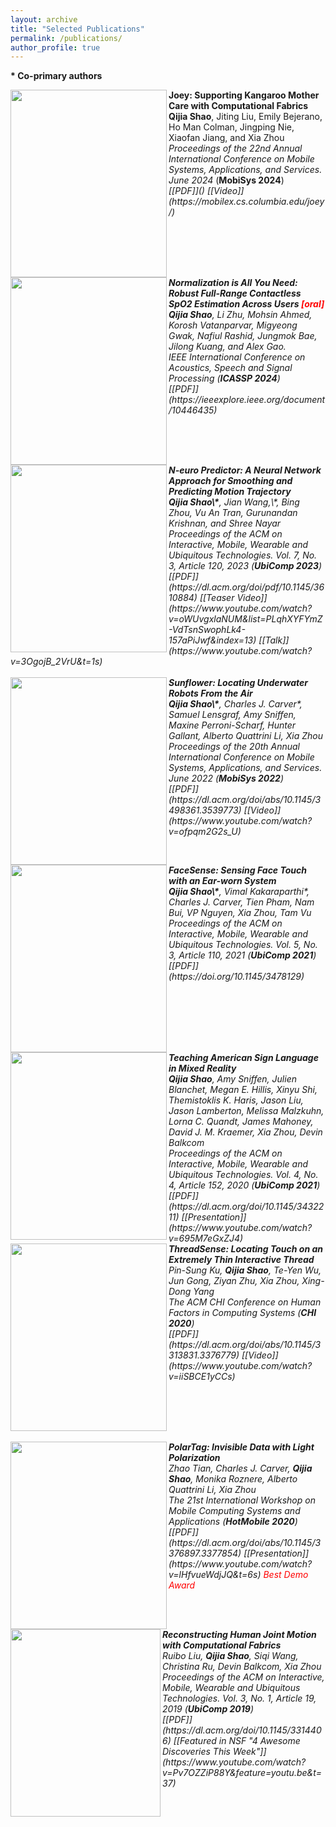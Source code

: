 ```yaml
---
layout: archive
title: "Selected Publications"
permalink: /publications/
author_profile: true
---
```

<b>* Co-primary authors</b><br>


<img src="http://qijiashao.github.io/images/publications/Joey_white.png" align="left" width="250" height="300"/> 
<b>Joey: Supporting Kangaroo Mother Care with Computational Fabrics</b><br>
<b>Qijia Shao</b>, Jiting Liu, Emily Bejerano, Ho Man Colman, Jingping Nie, Xiaofan Jiang, and Xia Zhou <br>
<i>Proceedings of the 22nd Annual International Conference on Mobile Systems, Applications, and Services. June 2024  </i> (<b>MobiSys 2024</b>)<br>
<i>[[PDF]]() [[Video]](https://mobilex.cs.columbia.edu/joey/)
<br clear="left"/>


<img src="http://qijiashao.github.io/images/publications/spo2.png" align="left" width="250" height="300"/> 
<b>Normalization is All You Need: Robust Full-Range Contactless SpO2 Estimation Across Users<span style="color:red"> [oral] </span><br> </b> 
<b>Qijia Shao</b>, Li Zhu, Mohsin Ahmed, Korosh Vatanparvar, Migyeong Gwak, Nafiul Rashid, Jungmok Bae, Jilong Kuang, and Alex Gao.<br>
<i>IEEE International Conference on Acoustics, Speech and Signal Processing </i> (<b>ICASSP 2024</b>)<br>
<i>[[PDF]](https://ieeexplore.ieee.org/document/10446435)
<br clear="left"/>


<img src="http://qijiashao.github.io/images/publications/N-euro.png" align="left" width="250" height="300"/> 
<b>N-euro Predictor: A Neural Network Approach for Smoothing and
Predicting Motion Trajectory</b><br>
<b>Qijia Shao\*</b>,  Jian Wang,\*, Bing Zhou, Vu An Tran, Gurunandan Krishnan, and Shree Nayar<br>
<i>Proceedings of the ACM on Interactive, Mobile, Wearable and Ubiquitous Technologies. Vol. 7, No. 3, Article 120, 2023  </i> (<b>UbiComp 2023</b>)<br>
<i>[[PDF]](https://dl.acm.org/doi/pdf/10.1145/3610884) [[Teaser Video]](https://www.youtube.com/watch?v=oWUvgxlaNUM&list=PLqhXYFYmZ-VdTsnSwophLk4-157aPiJwf&index=13) [[Talk]](https://www.youtube.com/watch?v=3OgojB_2VrU&t=1s)
<br clear="left"/>
<font size="0.1"> </font> <br/>

<img src="http://qijiashao.github.io/images/publications/sunflower_white.png" align="left" width="250" height="300"/> 
<b>Sunflower: Locating Underwater Robots From the Air</b><br>
<b>Qijia Shao\*</b>,  Charles J. Carver*, Samuel Lensgraf, Amy Sniffen, Maxine Perroni-Scharf, Hunter Gallant, Alberto Quattrini Li, Xia Zhou<br>
<i>Proceedings of the 20th Annual International Conference on Mobile Systems, Applications, and Services. June 2022  </i> (<b>MobiSys 2022</b>)<br>
<i>[[PDF]](https://dl.acm.org/doi/abs/10.1145/3498361.3539773) [[Video]](https://www.youtube.com/watch?v=ofpqm2G2s_U)
<br clear="left"/>
<!-- <br/> -->

<img src="http://qijiashao.github.io/images/publications/faceSense_white.png" align="left" width="250" height="300"/> 
<b>FaceSense: Sensing Face Touch with an Ear-worn System</b> <br>
<b>Qijia Shao\*</b>, Vimal Kakaraparthi*, Charles J. Carver,  Tien Pham, Nam Bui, VP Nguyen, Xia Zhou, Tam Vu  <br>
<i>Proceedings of the ACM on Interactive, Mobile, Wearable and Ubiquitous Technologies. Vol. 5, No. 3, Article 110, 2021 </i> (<b>UbiComp 2021</b>)<br>
<i>[[PDF]](https://doi.org/10.1145/3478129)
<br clear="left"/>

<img src="http://qijiashao.github.io/images/publications/teachASL_white.png" align="left" width="250" height="300"/> 
<b>Teaching American Sign Language in Mixed Reality</b> <br>
<b>Qijia Shao</b>, Amy Sniffen, Julien Blanchet, Megan E. Hillis, Xinyu Shi, Themistoklis K. Haris, Jason Liu, Jason Lamberton, Melissa Malzkuhn, Lorna C. Quandt, James Mahoney, David J. M. Kraemer, Xia Zhou, Devin Balkcom  <br>
<i>Proceedings of the ACM on Interactive, Mobile, Wearable and Ubiquitous Technologies. Vol. 4, No. 4, Article 152, 2020 </i> (<b>UbiComp 2021</b>)<br> 
<i>[[PDF]](https://dl.acm.org/doi/10.1145/3432211) [[Presentation]](https://www.youtube.com/watch?v=695M7eGxZJ4) 
<br clear="left"/>

<img src="http://qijiashao.github.io/images/publications/threadSense_white.png" align="left" width="250" height="300"/> 
<b>ThreadSense: Locating Touch on an Extremely Thin Interactive Thread</b> <br>
Pin-Sung Ku, <b>Qijia Shao</b>, Te-Yen Wu, Jun Gong, Ziyan Zhu, Xia Zhou, Xing-Dong Yang <br>
<i>The ACM CHI Conference on Human Factors in Computing Systems</i> (<b>CHI 2020</b>)<br>
<i>[[PDF]](https://dl.acm.org/doi/abs/10.1145/3313831.3376779) [[Video]](https://www.youtube.com/watch?v=iiSBCE1yCCs)
<br clear="left"/>
<font size="2"> </font> <br/>

<img src="http://qijiashao.github.io/images/publications/polarTag_white.png" align="left" width="250" height="300"/> 
<b>PolarTag: Invisible Data with Light Polarization</b> <br>
 Zhao Tian, Charles J. Carver, <b>Qijia Shao</b>, Monika Roznere, Alberto Quattrini Li, Xia Zhou <br>
<i>The 21st International Workshop on Mobile Computing Systems and Applications</i> (<b>HotMobile 2020</b>)<br>
<i>[[PDF]](https://dl.acm.org/doi/abs/10.1145/3376897.3377854) [[Presentation]](https://www.youtube.com/watch?v=lHfvueWdjJQ&t=6s) 
</i> <span style="color:red"> Best Demo Award </span>
<br clear="left"/>

<img src="http://qijiashao.github.io/images/publications/fabric_white.png" align="left" width="240" height="300"/> 
<b>Reconstructing Human Joint Motion with Computational Fabrics</b> <br>
Ruibo Liu, <b>Qijia Shao</b>, Siqi Wang, Christina Ru, Devin Balkcom, Xia Zhou<br>
<i>Proceedings of the ACM on Interactive, Mobile, Wearable and Ubiquitous Technologies. Vol. 3, No. 1, Article 19, 2019</i> (<b>UbiComp 2019</b>)<br>
<i>[[PDF]](https://dl.acm.org/doi/10.1145/3314406) [[Featured in NSF "4 Awesome Discoveries This Week"]](https://www.youtube.com/watch?v=Pv7OZZiP88Y&feature=youtu.be&t=37)</i>
<br clear="left"/>



